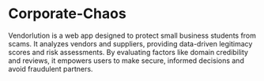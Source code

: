 # Corporate-Chaos
Vendorlution is a web app designed to protect small business students from scams. It analyzes vendors and suppliers, providing data-driven legitimacy scores and risk assessments. By evaluating factors like domain credibility and reviews, it empowers users to make secure, informed decisions and avoid fraudulent partners.
